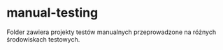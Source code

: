 # manual-testing
Folder zawiera projekty testów manualnych przeprowadzone na różnych środowiskach testowych.
